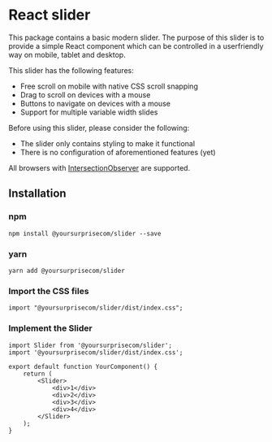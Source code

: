 # React slider

This package contains a basic modern slider. The purpose of this slider is to provide a simple React component
which can be controlled in a userfriendly way on mobile, tablet and desktop. 

This slider has the following features: 

- Free scroll on mobile with native CSS scroll snapping
- Drag to scroll on devices with a mouse
- Buttons to navigate on devices with a mouse
- Support for multiple variable width slides

Before using this slider, please consider the following:
- The slider only contains styling to make it functional
- There is no configuration of aforementioned features (yet)

All browsers with [IntersectionObserver](https://developer.mozilla.org/en-US/docs/Web/API/Intersection_Observer_API) are supported.

## Installation

### npm

`npm install @yoursurprisecom/slider --save`

### yarn

`yarn add @yoursurprisecom/slider`

### Import the CSS files

`import "@yoursurprisecom/slider/dist/index.css";`

### Implement the Slider

```
import Slider from '@yoursurprisecom/slider';
import '@yoursurprisecom/slider/dist/index.css';

export default function YourComponent() {
    return (
        <Slider>
            <div>1</div>
            <div>2</div>
            <div>3</div>
            <div>4</div>
        </Slider>
    );
}
```




